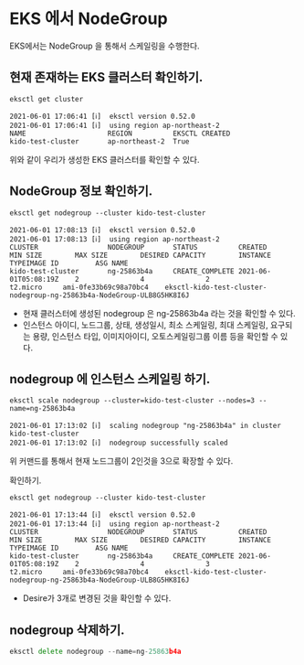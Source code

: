 # EKS 에서 NodeGroup

EKS에서는 NodeGroup 을 통해서 스케일링을 수행한다. 

## 현재 존재하는 EKS 클러스터 확인하기. 

```shell
eksctl get cluster

2021-06-01 17:06:41 [ℹ]  eksctl version 0.52.0
2021-06-01 17:06:41 [ℹ]  using region ap-northeast-2
NAME                    REGION          EKSCTL CREATED
kido-test-cluster       ap-northeast-2  True
```

위와 같이 우리가 생성한 EKS 클러스터를 확인할 수 있다. 

## NodeGroup 정보 확인하기. 

```shell
eksctl get nodegroup --cluster kido-test-cluster

2021-06-01 17:08:13 [ℹ]  eksctl version 0.52.0
2021-06-01 17:08:13 [ℹ]  using region ap-northeast-2
CLUSTER                 NODEGROUP       STATUS          CREATED                 MIN SIZE        MAX SIZE        DESIRED CAPACITY        INSTANCE TYPEIMAGE ID         ASG NAME
kido-test-cluster       ng-25863b4a     CREATE_COMPLETE 2021-06-01T05:08:19Z    2               4               2                       t2.micro     ami-0fe33b69c98a70bc4    eksctl-kido-test-cluster-nodegroup-ng-25863b4a-NodeGroup-ULB8G5HK8I6J
```

- 현재 클러스터에 생성된 nodegroup 은 ng-25863b4a 라는 것을 확인할 수 있다. 
- 인스턴스 아이디, 노드그룹, 상태, 생성일시, 최소 스케일링, 최대 스케일링, 요구되는 용량, 인스턴스 타입, 이미지아이디, 오토스케일링그룹 이름 등을 확인할 수 있다. 

## nodegroup 에 인스턴스 스케일링 하기. 

```shell
eksctl scale nodegroup --cluster=kido-test-cluster --nodes=3 --name=ng-25863b4a

2021-06-01 17:13:02 [ℹ]  scaling nodegroup "ng-25863b4a" in cluster kido-test-cluster
2021-06-01 17:13:02 [ℹ]  nodegroup successfully scaled
```

위 커맨드를 통해서 현재 노드그룹이 2인것을 3으로 확장할 수 있다. 

확인하기. 

```shell
eksctl get nodegroup --cluster kido-test-cluster                     

2021-06-01 17:13:44 [ℹ]  eksctl version 0.52.0
2021-06-01 17:13:44 [ℹ]  using region ap-northeast-2
CLUSTER                 NODEGROUP       STATUS          CREATED                 MIN SIZE        MAX SIZE        DESIRED CAPACITY        INSTANCE TYPEIMAGE ID         ASG NAME
kido-test-cluster       ng-25863b4a     CREATE_COMPLETE 2021-06-01T05:08:19Z    2               4               3                       t2.micro     ami-0fe33b69c98a70bc4    eksctl-kido-test-cluster-nodegroup-ng-25863b4a-NodeGroup-ULB8G5HK8I6J
```

- Desire가 3개로 변경된 것을 확인할 수 있다. 

## nodegroup 삭제하기. 

```go
eksctl delete nodegroup --name=ng-25863b4a
```
